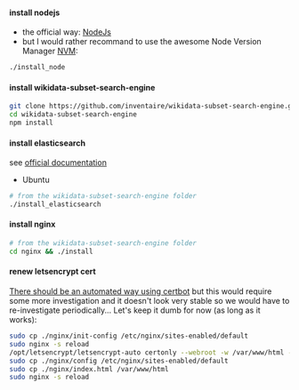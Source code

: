 #### install nodejs
* the official way: [NodeJs](http://nodejs.org/)
* but I would rather recommand to use the awesome Node Version Manager [NVM](https://github.com/creationix/nvm):
```sh
./install_node
```

#### install wikidata-subset-search-engine
```sh
git clone https://github.com/inventaire/wikidata-subset-search-engine.git
cd wikidata-subset-search-engine
npm install
```

#### install elasticsearch
see [official documentation](https://www.elastic.co/guide/en/elasticsearch/reference/current/setup-repositories.html)
* Ubuntu
```sh
# from the wikidata-subset-search-engine folder
./install_elasticsearch
```

#### install nginx
```sh
# from the wikidata-subset-search-engine folder
cd nginx && ./install
```

#### renew letsencrypt cert
[There should be an automated way using certbot](http://letsencrypt.readthedocs.io/en/latest/using.html#renewal) but this would require some more investigation and it doesn't look very stable so we would have to re-investigate periodically... Let's keep it dumb for now (as long as it works):
```sh
sudo cp ./nginx/init-config /etc/nginx/sites-enabled/default
sudo nginx -s reload
/opt/letsencrypt/letsencrypt-auto certonly --webroot -w /var/www/html -d data.inventaire.io
sudo cp ./nginx/config /etc/nginx/sites-enabled/default
sudo cp ./nginx/index.html /var/www/html
sudo nginx -s reload
```
